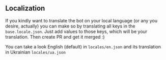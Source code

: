 ## Localization
If you kindly want to translate the bot on your local language (or any you desire, actually) you can 
make so by translating all keys in the `base.locale.json`. Just add values to those keys, which will 
be your translation. Then create PR and get it merged :) 

You can take a look English (default) in `locales/en.json` and its translation
in Ukrainian `locales/ua.json`
